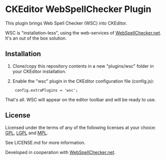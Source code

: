 CKEditor WebSpellChecker Plugin
===============================

This plugin brings Web Spell Checker (WSC) into CKEditor.

WSC is "installation-less", using the web-services of [WebSpellChecker.net](//www.webspellchecker.net/). It's an out of the box solution.

Installation
------------

1. Clone/copy this repository contents in a new "plugins/wsc" folder in your CKEditor installation.
2. Enable the "wsc" plugin in the CKEditor configuration file (config.js):

        config.extraPlugins = 'wsc';

That's all. WSC will appear on the editor toolbar and will be ready to use.

License
-------

Licensed under the terms of any of the following licenses at your choice: [GPL](//www.gnu.org/licenses/gpl.html), [LGPL](//www.gnu.org/licenses/lgpl.html) and [MPL](//www.mozilla.org/MPL/MPL-1.1.html).

See LICENSE.md for more information.

Developed in cooperation with [WebSpellChecker.net](//www.webspellchecker.net/).
